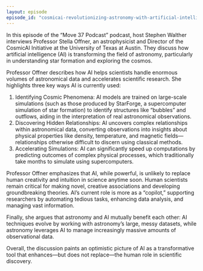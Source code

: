 ```yaml
---
layout: episode
episode_id: "cosmicai-revolutionizing-astronomy-with-artificial-intelligence"
---
```


In this episode of the “Move 37 Podcast” podcast, host Stephen Walther interviews Professor Stella Offner, an astrophysicist and Director of the CosmicAI Initiative at the University of Texas at Austin. They discuss how artificial intelligence (AI) is transforming the field of astronomy, particularly in understanding star formation and exploring the cosmos.

Professor Offner describes how AI helps scientists handle enormous volumes of astronomical data and accelerates scientific research. She highlights three key ways AI is currently used:
1.	Identifying Cosmic Phenomena: AI models are trained on large-scale simulations (such as those produced by StarForge, a supercomputer simulation of star formation) to identify structures like “bubbles” and outflows, aiding in the interpretation of real astronomical observations.
2.	Discovering Hidden Relationships: AI uncovers complex relationships within astronomical data, converting observations into insights about physical properties like density, temperature, and magnetic fields—relationships otherwise difficult to discern using classical methods.
3.	Accelerating Simulations: AI can significantly speed up computations by predicting outcomes of complex physical processes, which traditionally take months to simulate using supercomputers.

Professor Offner emphasizes that AI, while powerful, is unlikely to replace human creativity and intuition in science anytime soon. Human scientists remain critical for making novel, creative associations and developing groundbreaking theories. AI’s current role is more as a “copilot,” supporting researchers by automating tedious tasks, enhancing data analysis, and managing vast information.

Finally, she argues that astronomy and AI mutually benefit each other: AI techniques evolve by working with astronomy’s large, messy datasets, while astronomy leverages AI to manage increasingly massive amounts of observational data.

Overall, the discussion paints an optimistic picture of AI as a transformative tool that enhances—but does not replace—the human role in scientific discovery.